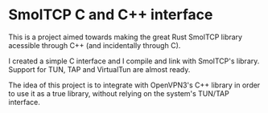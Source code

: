 # SmolTCP C and C++ interface

This is a project aimed towards making the great Rust SmolTCP library acessible through C++ (and incidentally through C).

I created a simple C interface and I compile and link with SmolTCP's library. Support for TUN, TAP and VirtualTun are almost ready.

The idea of this project is to integrate with OpenVPN3's C++ library in order to use it as a true library, without relying on the system's TUN/TAP interface.